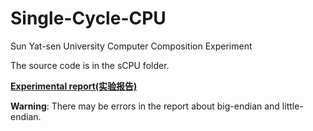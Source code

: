 # Single-Cycle-CPU
Sun Yat-sen University Computer Composition Experiment

The source code is in the sCPU folder.

[__Experimental report(实验报告)__](ECOP-18342069.pdf)

**Warning**: There may be errors in the report about big-endian and little-endian.
